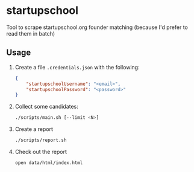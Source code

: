 # startupschool

Tool to scrape startupschool.org founder matching (because I'd prefer to read them in batch)

## Usage

1. Create a file `.credentials.json` with the following:

    ```json
    {
        "startupschoolUsername": "<email>",
        "startupschoolPassword": "<password>"
    }
    ```

2. Collect some candidates:

    ```bash
    ./scripts/main.sh [--limit <N>]
    ```

3. Create a report

    ```bash
    ./scripts/report.sh
    ```

4. Check out the report

    ```bash
    open data/html/index.html
    ```